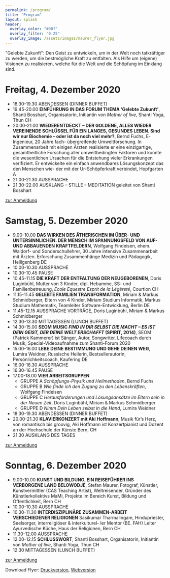 ```yaml
---
permalink: /program/
title: "Program"
layout: splash
header:
  overlay_color: "#00f"
  overlay_filter: "0.25"
  overlay_image: /assets/images/maurer_flyer.jpg
---
```

"Gelebte Zukunft":	Den	Geist	zu	entwickeln,	um	in	der	Welt	noch	tatkräftiger	zu	werden,	um	die	bestmögliche Kraft	zu	entfalten.	Als	Hilfe	um	(eigene)	Visionen
zu	realisieren,	welche	für	die	Welt	und	die	Schöpfung
im	Einklang	sind.

# Freitag, 4. Dezember 2020
* 18.30-19.30 ABENDESSEN (DINNER BUFFET)
* 19.45-20.00 **EINFÜHRUNG IN DAS FORUM THEMA 'Gelebte Zukunft'**, Shanti Bosshart, Organisatorin, Initiantin von *Mother of live*, Shanti Yoga, Thun CH
* 20.00-21.00 **WIEDERENTDECKT – DER GOLDENE, ALLES WIEDER VEREINENDE SCHLÜSSEL
FÜR EIN LANGES, GESUNDES LEBEN. Sind wir nur Biochemie – oder ist da noch viel mehr?**, Bernd Fuchs, E-Ingenieur, 20 Jahre fach-
übergreifende Umweltforschung.
In Zusammenarbeit mit einigen Ärzten realisierte er eine einzigartige, gesamtheitliche
Forschung aller umweltbedingten Faktoren
und konnte die wesentlichen Ursachen für die
Entstehung vieler Erkrankungen verifiziert.
Er entwickelte ein einfach anwendbares
Lösungskonzept das den Menschen wie-
der mit der Ur-Schöpferkraft verbindet,
Hopfgarten A
* 21.00-21.30 AUSSPRACHE
* 21.30-22.00 AUSKLANG – STILLE – MEDITATION geleitet von Shanti Bosshart

<a href="/anmeldung" class="btn btn--primary">zur Anmeldung</a>

# Samstag, 5. Dezember 2020
* 9.00-10.00 **DAS WIRKEN DES ÄTHERISCHEN IM ÜBER-
UND UNTERSINNLICHEN. DER MENSCH IM SPANNUNGSFELD VON
AUF- UND ABBAUENDEN KRAFTFELDERN**, Wolfgang Findeisen, ehem. Waldorf- und Sonderschullehrer, 30 Jahre intensive
Zusammenarbeit mit Ärzten. Erforschung Zusammenhänge Medizin und Pädagogik, Heiligenberg DE
* 10.00-10.30 AUSSPRACHE
* 10.30-10.45 PAUSE
* 10.45-11.15 **DIE KRAFT DER ENTFALTUNG DER
NEUGEBORENEN**, Doris Luginbühl, Mutter von 3 Kinder, dipl. Hebamme, SS- und Familienbetreuung, *Ecole Equestre Esprit de la Légèreté*, Courtion CH
* 11.15-11.45 **GELEBTE FAMILIEN TRANSFORMATION**, Miriam & Markus Schmidberger, Eltern von 4 Kinder, Miriam Studium Informatik, Markus Studium Mathematik, Teamleiter Software-Entwicklung, Berlin DE
* 11.45-12.15 AUSSPRACHE VORTRÄGE, Doris Luginbühl, Miriam & Markus Schmidberger
* 12.30-13.30  MITTAGESSEN (LUNCH BUFFET)
* 14.30-15.00 **SEOM MUSIC *FIND IN DIR SELBST DIE MACHT – ES IST DEIN GEIST, DER DEINE WELT ERSCHAFFT* (SPIRIT, 2014)**, SEOM (Patrick Kammerer) ist Sänger, Autor, Songwriter, Lifecoach durch Musik, Special-Videoaufnahme zum Shanti-Forum 2020
* 15.00-16.00 **LEBE DEINE BESTIMMUNG UND GEHE DEINEN WEG**, Lumira Weidner, Russische Heilerin, Bestseller­autorin, Persönlichkeitscoach, Kaufering DE
* 16.00-16.30 AUSSPRACHE
* 16.30-16.45 PAUSE
* 17.00-18.00 **VIER ARBEITSGRUPPEN**
  * GRUPPE A *Schöpfungs-Physik und Heilmethoden*, Bernd Fuchs
  * GRUPPE B *Wie finde ich den Zugang zu den ­Lebenskräften*, Wolfgang Findeisen
  * GRUPPE C *Herausforderungen und Lösungsansätze im Eltern sein in der Neuen Zeit*, Doris Luginbühl, Miriam & Markus Schmidberger
  * GRUPPE D *Nimm Dein Leben selbst in die Hand*, Lumira Weidner
* 18.30-19.30 ABENDESSEN (DINNER BUFFET)
* 20.00-21.30 **KLAVIERKONZERT mit Aki Hoffmann**, Musik für’s Herz, von romantisch bis groovig, Aki Hoffmann ist
Konzertpianist und Dozent an der Hochschule der Künste Bern, CH
* 21.30 AUSKLANG DES TAGES

<a href="/anmeldung" class="btn btn--primary">zur Anmeldung</a>

# Sonntag, 6. Dezember 2020
* 9.00-10.00 **KUNST UND BILDUNG, EIN REISEFÜHRER
INS VERBORGENE LAND BELOWODJE**, Stefan Maurer, Fotograf, Künstler, Kunstvermittler (CAS Teaching Artist), Weltreisender, Gründer des Künstlerkollektivs MaMi,
Projekte im Bereich Kunst, Bildung und
Öffentlichkeit, Bern CH
* 10.00-10.30 AUSSPRACHE
* 10.30-11.30 **INTERDISZIPLINÄRE ZUSAMMEN-ARBEIT VERSCHIEDENER RELIGIONEN**
Sasikumar Tharmalingam, Hindupriester,
Seelsorger, interreligiöser & interkulturel-
ler Mentor (BE. FAH) Leiter Ayurvedische
Küche, Haus der Religionen, Bern CH
* 11.30-12.00 AUSSPRACHE
* 12.00-12.15 **SCHLUSSWORT**, Shanti Bosshart, Organisatorin, Initiantin von *Mother of live*, Shanti Yoga, Thun CH
* 12.30  MITTAGESSEN (LUNCH BUFFET)

<a href="/anmeldung" class="btn btn--primary">zur Anmeldung</a>

Download Flyer: [Druckversion](/assets/shanti_flyer_2020_druck.pdf), [Webversion](/assets/shanti_flyer_2020_web.pdf)
